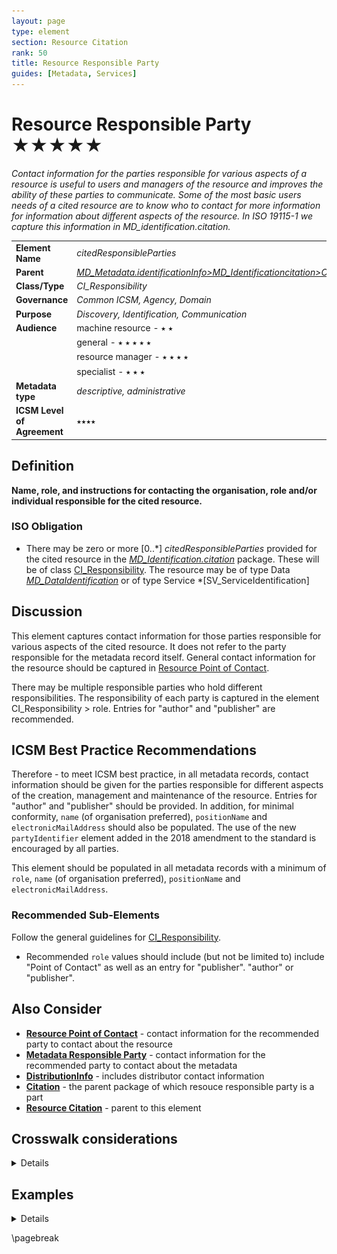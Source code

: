 ```yaml
---
layout: page
type: element
section: Resource Citation
rank: 50
title: Resource Responsible Party
guides: [Metadata, Services]
---
```

# Resource Responsible Party ★★★★★
*Contact information for the parties responsible for various aspects of a resource is useful to users and managers of the resource and improves the ability of these parties to communicate. Some of the most basic users needs of a cited resource are to know who to contact for more information for information about different aspects of the resource. In ISO 19115-1 we capture this information in MD_identification.citation.*

| | |
| --- | --- |
| **Element Name** | *citedResponsibleParties* |
| **Parent** | *[MD_Metadata.identificationInfo>MD_Identificationcitation>CI_Citation](./ResourceCitation)* |
| **Class/Type** | *CI_Responsibility* |
| **Governance** | *Common ICSM, Agency, Domain* |
| **Purpose** | *Discovery, Identification, Communication* |
| **Audience** | machine resource - ⭑ ⭑ |
| | general - ⭑ ⭑ ⭑ ⭑ ⭑ |
| | resource manager - ⭑ ⭑ ⭑ ⭑ |
| | specialist - ⭑ ⭑ ⭑ |
| **Metadata type** | *descriptive, administrative* |
| **ICSM Level of Agreement** | ⭑⭑⭑⭑ |

## Definition
**Name, role, and instructions for contacting the organisation, role and/or individual responsible for the cited resource.**

### ISO Obligation

- There may be zero or more [0..\*] *citedResponsibleParties* provided for the cited resource in the *[MD_Identification.citation](./ResourceCitation)* package. These will be of class [CI_Responsibility](./class-CI_Responsibility). The resource may be of type Data *[MD_DataIdentification](./class-MD_DataIdentification)* or of type Service *[SV_ServiceIdentification]

## Discussion

This element captures contact information for those parties responsible for various aspects of the cited resource. It does not refer to the party responsible for the metadata record itself. General contact information for the resource should be captured in [Resource Point of Contact](./ResourcePointOfContact).

There may be multiple responsible parties who hold different responsibilities. The responsibility of each party is captured in the element CI_Responsibility > role. Entries for "author" and "publisher" are recommended. 

## ICSM Best Practice Recommendations

Therefore - to meet ICSM best practice, in all metadata records, contact information should be given for the parties responsible for different aspects of the creation, management and maintenance of the resource. Entries for "author" and "publisher" should be provided. In addition, for minimal conformity, `name` (of organisation preferred), `positionName` and `electronicMailAddress` should also be populated.
The use of the new `partyIdentifier` element added in the 2018 amendment to the standard is encouraged by all parties.

 This element should be populated in all metadata records with a minimum of `role`, `name` (of organisation preferred), `positionName` and `electronicMailAddress`.

### Recommended Sub-Elements

Follow the general guidelines for [CI_Responsibility](./class-CI_Responsibility).

- Recommended `role` values should include (but not be limited to) include "Point of Contact" as well as an entry for "publisher". "author" or "publisher".

## Also Consider

- **[Resource Point of Contact](./ResourcePointOfContact)** - contact information for the recommended party to contact about the resource
- **[Metadata Responsible Party](./MetadataContact)** - contact information for the recommended party to contact about the metadata
- **[DistributionInfo](./DistributionInfo)** - includes distributor contact information
- **[Citation](./ResourceCitation)** - the parent package of which resouce responsible party is a part
- **[Resource Citation](./ResourceCitation)** - parent to this element

## Crosswalk considerations

<details>

### ISO19139

See discussion at [CI_Responsibility](./class-CI_Responsibility)

### Dublin core / CKAN / data.gov.au

Maps to `publisher`

### DCAT

Maps to `dct:publisher`

### RIF-CS

Maps to `Publisher`

</details>


## Examples

<details>

### XML

```
<mdb:MD_Metadata>
....
 <mdb:identificationInfo>
  <mri:MD_DataIdentification>
  ....
    <mri:citation>
     <cit:CI_Citation>
       <cit:title>
        <gco:CharacterString>OpenWork geographical data
        </gco:CharacterString>
       </cit:title>
       <cit:date>
        <cit:CI_Date>
          <cit:date>
           <gco:Date>2019-07-18</gco:Date>
          </cit:date>
          <cit:dateType>
           <cit:CI_DateTypeCode 
           codeList="https://schemas.isotc211.org/19115/resources
           /Codelist/cat/codelists.xml#CI_DateTypeCode" 
           codeListValue="creation"/>
          </cit:dateType>
        </cit:CI_Date>
       </cit:date>
       <cit:date>
        <cit:CI_Date>
          <cit:date>
           <gco:Date>2019-07-18</gco:Date>
          </cit:date>
          <cit:dateType>
           <cit:CI_DateTypeCode 
           codeList="https://schemas.isotc211.org/19115/resources
           /Codelist/cat/codelists.xml#CI_DateTypeCode" 
           codeListValue="publication"/>
          </cit:dateType>
        </cit:CI_Date>
       </cit:date>
       <cit:edition>
        <gco:CharacterString>Version 0.1</gco:CharacterString>
       </cit:edition>
       <cit:editionDate>
        <gco:Date>2019-07-18</gco:Date>
       </cit:editionDate>
       <cit:identifier>
        <mcc:MD_Identifier>
          <mcc:code>
          <gco:CharacterString>9547e07e-6a15-403b-8b19-488778fe0cf0
          </gco:CharacterString>
          </mcc:code>
          <mcc:codeSpace>
           <gco:CharacterString>
           http://202.49.243.69:8080/geonetwork/srv/eng/metadata/
           </gco:CharacterString>
          </mcc:codeSpace>
        </mcc:MD_Identifier>
       </cit:identifier>
       <cit:citedResponsibleParty>
        <cit:CI_Responsibility>
          <cit:role>
           <cit:CI_RoleCode 
           codeList="https://schemas.isotc211.org/19115/resources
           /Codelist/cat/codelists.xml#CI_RoleCode" 
           codeListValue="author"/>
          </cit:role>
          <cit:party>
           <cit:CI_Organisation>
             <cit:name>
              <gco:CharacterString>OpenWork Ltd
              </gco:CharacterString>
             </cit:name>
             <cit:contactInfo>
              <cit:CI_Contact>
                <cit:address>
                 <cit:CI_Address>
                   <cit:electronicMailAddress>
                    <gco:CharacterString>info@openwork.nz
                    </gco:CharacterString>
                   </cit:electronicMailAddress>
                 </cit:CI_Address>
                </cit:address>
              </cit:CI_Contact>
             </cit:contactInfo>
           </cit:CI_Organisation>
          </cit:party>
        </cit:CI_Responsibility>
       </cit:citedResponsibleParty>
       <cit:citedResponsibleParty>
        <cit:CI_Responsibility>
          <cit:role>
           <cit:CI_RoleCode 
           codeList="https://schemas.isotc211.org/19115/resources
           /Codelist/cat/codelists.xml#CI_RoleCode" 
           codeListValue="publisher"/>
          </cit:role>
          <ci
          t:party>
           <cit:CI_Individual>
             <cit:name>
              <gco:CharacterString>Byron Cochrane
              </gco:CharacterString>
             </cit:name>
             <cit:contactInfo>
              <cit:CI_Contact>
                <cit:address>
                 <cit:CI_Address>
                   <cit:electronicMailAddress>
                    <gco:CharacterString>byron@openwork.nz
                    </gco:CharacterString>
                   </cit:electronicMailAddress>
                 </cit:CI_Address>
                </cit:address>
              </cit:CI_Contact>
             </cit:contactInfo>
           </cit:CI_Individual>
          </cit:party>
        </cit:CI_Responsibility>
       </cit:citedResponsibleParty>
     </cit:CI_Citation>
    </mri:citation>
   ....
  </mri:MD_DataIdentification>
 </mdb:identificationInfo>
....
</mdb:MD_Metadata>
```

\pagebreak

### UML diagrams
Recommended elements highlighted in yellow

![ResourceCitation](../images/ResourceResponsiblePartyUML.png)

</details>

\pagebreak
